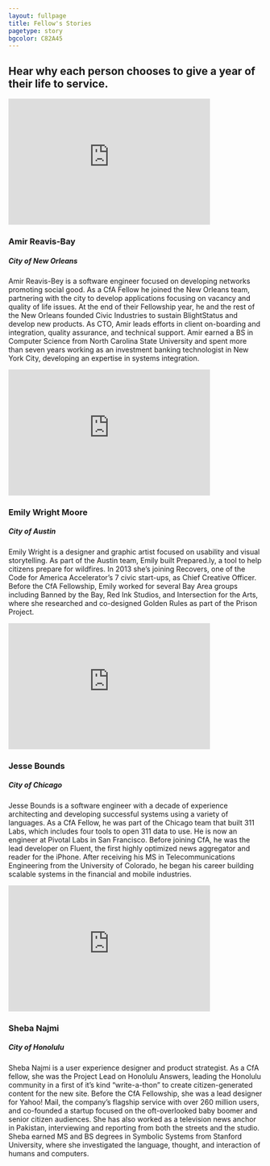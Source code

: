 ```yaml
---
layout: fullpage
title: Fellow's Stories
pagetype: story
bgcolor: C82A45
---
```


<div class="fellows">
	<h2>Hear why each person chooses to give a year of their life to service.</h2>
	<div class="bios">
		<div class="span5">
			<iframe src="http://player.vimeo.com/video/51304851" width="400" height="250" frameborder="0" webkitAllowFullScreen mozallowfullscreen allowFullScreen></iframe>
		</div>
		<div class="span6 bioright">
			<h3>Amir<span> Reavis-Bay</span></h3>
			<h5>City of New Orleans</h5>
			<p>Amir Reavis-Bey is a software engineer focused on developing networks promoting social good. As a CfA Fellow he joined the New Orleans team, partnering with the city to develop applications focusing on vacancy and quality of life issues. At the end of their Fellowship year, he and the rest of the New Orleans founded Civic Industries to sustain BlightStatus and develop new products. As CTO, Amir leads efforts in client on-boarding and integration, quality assurance, and technical support. Amir earned a BS in Computer Science from North Carolina State University and spent more than seven years working as an investment banking technologist in New York City, developing an expertise in systems integration.</p>
		</div>
	</div>
	<div class="bios right">
		<div class="span5">
			<iframe src="http://player.vimeo.com/video/51304915" width="400" height="250" frameborder="0" webkitAllowFullScreen mozallowfullscreen allowFullScreen></iframe>
		</div>
		<div class="span6 bioleft">
			<h3>Emily<span> Wright Moore</span></h3>
			<h5>City of Austin</h5>
			<p>Emily Wright is a designer and graphic artist focused on usability and visual storytelling. As part of the Austin team, Emily built Prepared.ly, a tool to help citizens prepare for wildfires.  In 2013 she’s joining Recovers, one of the Code for America Accelerator’s 7 civic start-ups, as Chief Creative Officer. Before the CfA Fellowship, Emily worked for several Bay Area groups including Banned by the Bay, Red Ink Studios, and Intersection for the Arts, where she researched and co-designed Golden Rules as part of the Prison Project.</p>
		</div>
	</div>
	<div class="bios">
		<div class="span5">
			<iframe src="http://player.vimeo.com/video/51304919" width="400" height="250" frameborder="0" webkitAllowFullScreen mozallowfullscreen allowFullScreen></iframe>
		</div>
		<div class="span6 bioright">
			<h3>Jesse<span> Bounds</span></h3>
			<h5>City of Chicago</h5>
			<p>Jesse Bounds is a software engineer with a decade of experience architecting and developing successful systems using a variety of languages. As a CfA Fellow, he was part of the Chicago team that built 311 Labs, which includes four tools to open 311 data to use. He is now an engineer at Pivotal Labs in San Francisco. Before joining CfA, he was the lead developer on Fluent, the first highly optimized news aggregator and reader for the iPhone. After receiving his MS in Telecommunications Engineering from the University of Colorado, he began his career building scalable systems in the financial and mobile industries.</p>
		</div>
	</div>
	<div class="bios right">
		<div class="span5">
			<iframe src="http://player.vimeo.com/video/51307408" width="400" height="250" frameborder="0" webkitAllowFullScreen mozallowfullscreen allowFullScreen></iframe>
		</div>
		<div class="span6 bioleft">
			<h3>Sheba<span> Najmi</span></h3>
			<h5>City of Honolulu</h5>
			<p>Sheba Najmi is a user experience designer and product strategist. As a CfA fellow, she was the Project Lead on Honolulu Answers, leading the Honolulu community in a first of it’s kind “write-a-thon” to create citizen-generated content for the new site. Before the CfA Fellowship, she was a lead designer for Yahoo! Mail, the company’s flagship service with over 260 million users, and co-founded a startup focused on the oft-overlooked baby boomer and senior citizen audiences. She has also worked as a television news anchor in Pakistan, interviewing and reporting from both the streets and the studio. Sheba earned MS and BS degrees in Symbolic Systems from Stanford University, where she investigated the language, thought, and interaction of humans and computers.</p>
		</div>
	</div>
</div>
